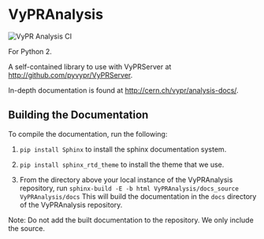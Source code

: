 # VyPRAnalysis

![VyPR Analysis CI](https://github.com/pyvypr/VyPRAnalysis/workflows/VyPR%20Analysis%20CI/badge.svg)

For Python 2.

A self-contained library to use with VyPRServer at http://github.com/pyvypr/VyPRServer.

In-depth documentation is found at http://cern.ch/vypr/analysis-docs/.

## Building the Documentation

To compile the documentation, run the following:

1. ``pip install Sphinx`` to install the sphinx documentation system.

2. ``pip install sphinx_rtd_theme`` to install the theme that we use.
3. From the directory above your local instance of the VyPRAnalysis repository, run ``sphinx-build -E -b html VyPRAnalysis/docs_source VyPRAnalysis/docs``
This will build the documentation in the ``docs`` directory of the VyPRAnalysis repository.

Note: Do not add the built documentation to the repository.  We only include the source.
